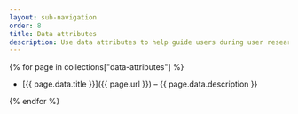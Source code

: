 ```yaml
---
layout: sub-navigation
order: 8
title: Data attributes
description: Use data attributes to help guide users during user research.
---
```


{% for page in collections["data-attributes"] %}

- [{{ page.data.title }}]({{ page.url }}) – {{ page.data.description }}

{% endfor %}
